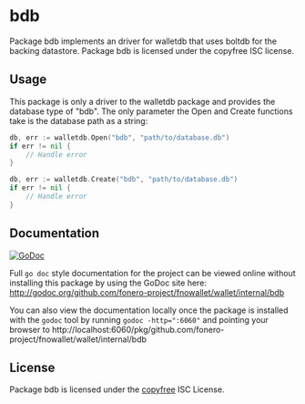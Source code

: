 bdb
===

Package bdb implements an driver for walletdb that uses boltdb for the backing
datastore.  Package bdb is licensed under the copyfree ISC license.

## Usage

This package is only a driver to the walletdb package and provides the database
type of "bdb".  The only parameter the Open and Create functions take is the
database path as a string:

```Go
db, err := walletdb.Open("bdb", "path/to/database.db")
if err != nil {
	// Handle error
}
```

```Go
db, err := walletdb.Create("bdb", "path/to/database.db")
if err != nil {
	// Handle error
}
```

## Documentation

[![GoDoc](https://godoc.org/github.com/fonero-project/fnowallet/wallet/internal/bdb?status.png)](http://godoc.org/github.com/fonero-project/fnowallet/wallet/internal/bdb)

Full `go doc` style documentation for the project can be viewed online without
installing this package by using the GoDoc site here:
http://godoc.org/github.com/fonero-project/fnowallet/wallet/internal/bdb

You can also view the documentation locally once the package is installed with
the `godoc` tool by running `godoc -http=":6060"` and pointing your browser to
http://localhost:6060/pkg/github.com/fonero-project/fnowallet/wallet/internal/bdb

## License

Package bdb is licensed under the [copyfree](http://copyfree.org) ISC
License.
